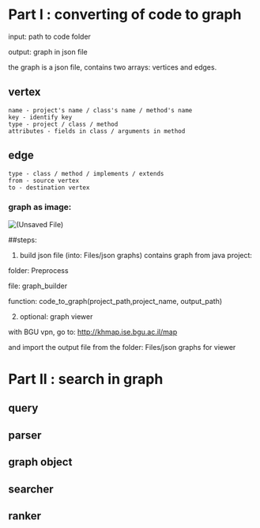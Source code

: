 # Part I : converting of code to graph

input: path to code folder

output: graph in json file

the graph is a json file, contains two arrays: vertices and edges.

## vertex
	name - project's name / class's name / method's name
	key - identify key
	type - project / class / method
	attributes - fields in class / arguments in method
## edge
	type - class / method / implements / extends
	from - source vertex
	to - destination vertex

### graph as image:
![(Unsaved File)](https://user-images.githubusercontent.com/62445178/147954326-a32f7106-72d2-466e-a859-b1c6d663f3b7.png)

##steps:
1. build json file (into: Files/json graphs) contains graph from java project:

folder: Preprocess

file: graph_builder

function: code_to_graph(project_path,project_name, output_path)

2. optional: graph viewer

with BGU vpn, go to: http://khmap.ise.bgu.ac.il/map

and import the output file from the folder: Files/json graphs for viewer



# Part II : search in graph

## query

## parser

## graph object

## searcher

## ranker

